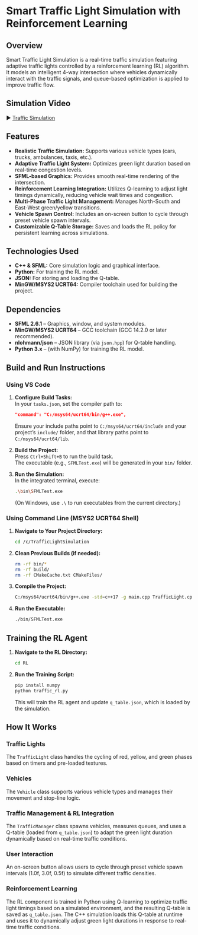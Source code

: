 # Smart Traffic Light Simulation with Reinforcement Learning

## Overview
Smart Traffic Light Simulation is a real-time traffic simulation featuring adaptive traffic lights controlled by a reinforcement learning (RL) algorithm. It models an intelligent 4-way intersection where vehicles dynamically interact with the traffic signals, and queue-based optimization is applied to improve traffic flow.

## Simulation Video
▶️ [Traffic Simulation](https://drive.google.com/file/d/1M1ShuI9tzs_RBVAZBA6lCJpm3eJRKxNf/view?usp=sharing)

## Features
- **Realistic Traffic Simulation:** Supports various vehicle types (cars, trucks, ambulances, taxis, etc.).
- **Adaptive Traffic Light System:** Optimizes green light duration based on real-time congestion levels.
- **SFML-based Graphics:** Provides smooth real-time rendering of the intersection.
- **Reinforcement Learning Integration:** Utilizes Q-learning to adjust light timings dynamically, reducing vehicle wait times and congestion.
- **Multi-Phase Traffic Light Management:** Manages North-South and East-West green/yellow transitions.
- **Vehicle Spawn Control:** Includes an on-screen button to cycle through preset vehicle spawn intervals.
- **Customizable Q-Table Storage:** Saves and loads the RL policy for persistent learning across simulations.

## Technologies Used
- **C++ & SFML:** Core simulation logic and graphical interface.
- **Python:** For training the RL model.
- **JSON:** For storing and loading the Q-table.
- **MinGW/MSYS2 UCRT64:** Compiler toolchain used for building the project.

## Dependencies
- **SFML 2.6.1** – Graphics, window, and system modules.
- **MinGW/MSYS2 UCRT64** – GCC toolchain (GCC 14.2.0 or later recommended).
- **nlohmann/json** – JSON library (via `json.hpp`) for Q-table handling.
- **Python 3.x** – (with NumPy) for training the RL model.

## Build and Run Instructions

### Using VS Code
1. **Configure Build Tasks:**  
   In your `tasks.json`, set the compiler path to:
   ```json
   "command": "C:/msys64/ucrt64/bin/g++.exe",
   ```
   Ensure your include paths point to `C:/msys64/ucrt64/include` and your project’s `include/` folder, and that library paths point to `C:/msys64/ucrt64/lib`.

2. **Build the Project:**  
   Press `Ctrl+Shift+B` to run the build task.  
   The executable (e.g., `SFMLTest.exe`) will be generated in your `bin/` folder.

3. **Run the Simulation:**  
   In the integrated terminal, execute:
   ```sh
   .\bin\SFMLTest.exe
   ```
   (On Windows, use `.\` to run executables from the current directory.)

### Using Command Line (MSYS2 UCRT64 Shell)
1. **Navigate to Your Project Directory:**  
   ```sh
   cd /c/TrafficLightSimulation
   ```
2. **Clean Previous Builds (if needed):**  
   ```sh
   rm -rf bin/*
   rm -rf build/
   rm -rf CMakeCache.txt CMakeFiles/
   ```
3. **Compile the Project:**  
   ```sh
   C:/msys64/ucrt64/bin/g++.exe -std=c++17 -g main.cpp TrafficLight.cpp Vehicle.cpp TrafficManager.cpp QTableLoader.cpp -I include -I C:/msys64/ucrt64/include -L C:/msys64/ucrt64/lib -lsfml-graphics -lsfml-window -lsfml-system -o bin/SFMLTest.exe
   ```
4. **Run the Executable:**  
   ```sh
   ./bin/SFMLTest.exe
   ```

## Training the RL Agent
1. **Navigate to the RL Directory:**  
   ```sh
   cd RL
   ```
2. **Run the Training Script:**  
   ```sh
   pip install numpy
   python traffic_rl.py
   ```
   This will train the RL agent and update `q_table.json`, which is loaded by the simulation.

## How It Works
### Traffic Lights
The `TrafficLight` class handles the cycling of red, yellow, and green phases based on timers and pre-loaded textures.

### Vehicles
The `Vehicle` class supports various vehicle types and manages their movement and stop-line logic.

### Traffic Management & RL Integration
The `TrafficManager` class spawns vehicles, measures queues, and uses a Q-table (loaded from `q_table.json`) to adapt the green light duration dynamically based on real-time traffic conditions.

### User Interaction
An on-screen button allows users to cycle through preset vehicle spawn intervals (1.0f, 3.0f, 0.5f) to simulate different traffic densities.

### Reinforcement Learning
The RL component is trained in Python using Q-learning to optimize traffic light timings based on a simulated environment, and the resulting Q-table is saved as `q_table.json`. The C++ simulation loads this Q-table at runtime and uses it to dynamically adjust green light durations in response to real-time traffic conditions.




